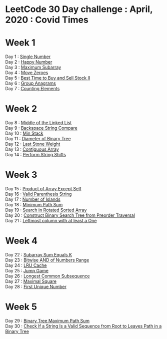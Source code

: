 # LeetCode 30 Day challenge : April, 2020 : Covid Times

# Week 1
Day 1 : [Single Number](https://leetcode.com/explore/challenge/card/30-day-leetcoding-challenge/528/week-1/3283) <br>
Day 2 : [Happy Number](https://leetcode.com/explore/challenge/card/30-day-leetcoding-challenge/528/week-1/3284/)<br>
Day 3 : [Maximum Subarray](https://leetcode.com/explore/challenge/card/30-day-leetcoding-challenge/528/week-1/3285/)<br>
Day 4 : [Move Zeroes](https://leetcode.com/explore/challenge/card/30-day-leetcoding-challenge/528/week-1/3286/)<br>
Day 5 : [Best Time to Buy and Sell Stock II](https://leetcode.com/explore/challenge/card/30-day-leetcoding-challenge/528/week-1/3287/)<br>
Day 6 : [Group Anagrams](https://leetcode.com/explore/challenge/card/30-day-leetcoding-challenge/528/week-1/3288/)<br>
Day 7 : [Counting Elements](https://leetcode.com/explore/challenge/card/30-day-leetcoding-challenge/528/week-1/3289/)<br>

# Week 2
Day 8 : [Middle of the Linked List](https://leetcode.com/explore/challenge/card/30-day-leetcoding-challenge/529/week-2/3290/) <br>
Day 9 : [Backspace String Compare](https://leetcode.com/explore/challenge/card/30-day-leetcoding-challenge/529/week-2/3291/) <br>
Day 10 : [Min Stack](https://leetcode.com/explore/challenge/card/30-day-leetcoding-challenge/529/week-2/3292/) <br>
Day 11 : [Diameter of Binary Tree](https://leetcode.com/explore/challenge/card/30-day-leetcoding-challenge/529/week-2/3293/) <br>
Day 12 : [Last Stone Weight](https://leetcode.com/explore/challenge/card/30-day-leetcoding-challenge/529/week-2/3297/) <br>
Day 13 : [Contiguous Array](https://leetcode.com/explore/challenge/card/30-day-leetcoding-challenge/529/week-2/3298/) <br>
Day 14 : [Perform String Shifts](https://leetcode.com/explore/challenge/card/30-day-leetcoding-challenge/529/week-2/3299/) <br>

# Week 3
Day 15 : [Product of Array Except Self](https://leetcode.com/explore/challenge/card/30-day-leetcoding-challenge/530/week-3/3300/) <br>
Day 16 : [Valid Parenthesis String](https://leetcode.com/explore/challenge/card/30-day-leetcoding-challenge/530/week-3/3301/) <br>
Day 17 : [Number of Islands](https://leetcode.com/explore/challenge/card/30-day-leetcoding-challenge/530/week-3/3302/) <br>
Day 18 : [Minimum Path Sum](https://leetcode.com/explore/challenge/card/30-day-leetcoding-challenge/530/week-3/3303/) <br>
Day 19 : [Search in Rotated Sorted Array](https://leetcode.com/explore/challenge/card/30-day-leetcoding-challenge/530/week-3/3304/) <br>
Day 20 : [Construct Binary Search Tree from Preorder Traversal](https://leetcode.com/explore/challenge/card/30-day-leetcoding-challenge/530/week-3/3305/) <br>
Day 21 : [Leftmost column with at least a One](https://leetcode.com/explore/challenge/card/30-day-leetcoding-challenge/530/week-3/3306/) <br>

# Week 4
Day 22 : [Subarray Sum Equals K](https://leetcode.com/explore/challenge/card/30-day-leetcoding-challenge/531/week-4/3307/) <br>
Day 23 : [Bitwise AND of Numbers Range](https://leetcode.com/explore/challenge/card/30-day-leetcoding-challenge/531/week-4/3308/) <br>
Day 24 : [LRU Cache](https://leetcode.com/explore/challenge/card/30-day-leetcoding-challenge/531/week-4/3309/) <br>
Day 25 : [Jump Game](https://leetcode.com/explore/challenge/card/30-day-leetcoding-challenge/531/week-4/3310/) <br>
Day 26 : [Longest Common Subsequence](https://leetcode.com/explore/challenge/card/30-day-leetcoding-challenge/531/week-4/3311/) <br>
Day 27 : [Maximal Square](https://leetcode.com/explore/challenge/card/30-day-leetcoding-challenge/531/week-4/3312/) <br>
Day 28 : [First Unique Number](https://leetcode.com/explore/challenge/card/30-day-leetcoding-challenge/531/week-4/3313/) <br>

# Week 5
Day 29 : [Binary Tree Maximum Path Sum](https://leetcode.com/explore/challenge/card/30-day-leetcoding-challenge/532/week-5/3314/) <br>
Day 30 : [Check If a String Is a Valid Sequence from Root to Leaves Path in a Binary Tree](https://leetcode.com/explore/challenge/card/30-day-leetcoding-challenge/532/week-5/3315/) <br>

